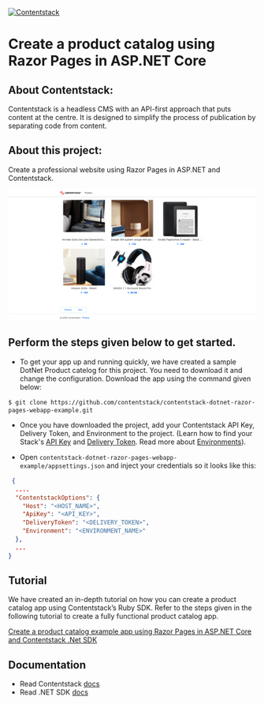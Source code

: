 ﻿[![Contentstack](https://www.contentstack.com/docs/static/images/contentstack.png)](https://www.contentstack.com/)

# Create a product catalog using Razor Pages in ASP.NET Core

## About Contentstack:
Contentstack is a headless CMS with an API-first approach that puts content at the centre. It is designed to simplify the process of publication by separating code from content.

## About this project:
Create a professional website using Razor Pages in ASP.NET and Contentstack.

![Homepage Screenshot](./product-catelog-image.png?raw=true "Homepage screenshot")

## Perform the steps given below to get started.

 - To get your app up and running quickly, we have created a sample DotNet Product catelog for this project. You need to download it and change the configuration. Download the app using the command given below:
```
$ git clone https://github.com/contentstack/contentstack-dotnet-razor-pages-webapp-example.git
```
  
 - Once you have downloaded the project, add your Contentstack API Key, Delivery Token, and Environment to the project. (Learn how to find your Stack's [API Key](https://www.contentstack.com/docs/guide/stack#edit-a-stack) and [Delivery Token](https://www.contentstack.com/docs/guide/tokens#create-a-delivery-token). Read more about [Environments](https://www.contentstack.com/docs/guide/environments)).

 - Open ```contentstack-dotnet-razor-pages-webapp-example/appsettings.json``` and inject your credentials so it looks like this:
```json
 {
  ....
  "ContentstackOptions": {
    "Host": "<HOST_NAME>",
    "ApiKey": "<API_KEY>",
    "DeliveryToken": "<DELIVERY_TOKEN>",
    "Environment": "<ENVIRONMENT_NAME>"
  },
  ...
}
```
## Tutorial
We have created an in-depth tutorial on how you can create a product catalog app using Contentstack’s Ruby SDK. Refer to the steps given in the following tutorial to create a fully functional product catalog app.

[Create a product catalog example app using Razor Pages in ASP.NET Core and Contentstack .Net SDK](https://www.contentstack.com/docs/example-apps/build-product-catalog-example-app-using-razor-pages-in-asp-dotnet-core-and-contentstack-dotnet-sdk)
## Documentation
 - Read Contentstack [docs](https://www.contentstack.com/docs/)
 - Read .NET SDK [docs](https://github.com/contentstack/contentstack-dotnet)
